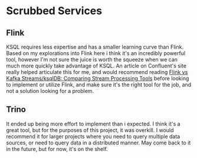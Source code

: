 # Scrubbed Services

## Flink

KSQL requires less expertise and has a smaller learning curve than Flink. Based on my explorations into Flink
here i think it's an incredibly powerful tool, however I'm not sure the juice is worth the squeeze when we can much more
quickly take advantage of KSQL. An article on Confluent's site really helped articulate this for me, and would recommend
reading [Flink vs Kafka Streams/ksqlDB: Comparing Stream Processing Tools](https://developer.confluent.io/learn-more/podcasts/flink-vs-kafka-streams-ksqldb-comparing-stream-processing-tools/)
before looking to implement or utilize Flink, and make sure it's the right tool for the job, and not a solution looking
for a problem.

## Trino

It ended up being more effort to implement than i expected. I think it's a great tool, but for the purposes of this
project, it was overkill. I would recommend it for larger projects where you need to query multiple data sources, or
need to query data in a distributed manner. May come back to it in the future, but for now, it's on the shelf.